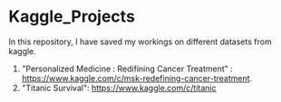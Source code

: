 # Kaggle_Projects

In this repository, I have saved my workings on different datasets from kaggle.

1. "Personalized Medicine : Redifining Cancer Treatment" : https://www.kaggle.com/c/msk-redefining-cancer-treatment. 
2. "Titanic Survival": https://www.kaggle.com/c/titanic
